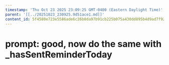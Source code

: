 ```yaml
---
timestamp: 'Thu Oct 23 2025 23:09:25 GMT-0400 (Eastern Daylight Time)'
parent: '[[../20251023_230925.9d51ace1.md]]'
content_id: 5f4580e723e5586ade6c26b0da97b91cb225b075a430dd895b4d9ad7f92e74f0
---
```


# prompt: good, now do the same with \_hasSentReminderToday

